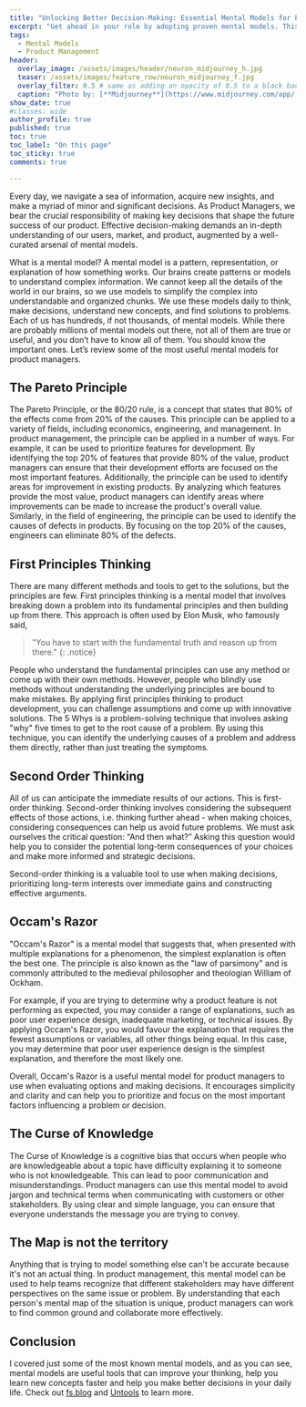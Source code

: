 ```yaml
---
title: "Unlocking Better Decision-Making: Essential Mental Models for PMs"
excerpt: "Get ahead in your role by adopting proven mental models. This guide unpacks the top mental frameworks that every Product Manager should know for making smarter decisions."
tags:
  - Mental Models
  - Product Management
header:
  overlay_image: /assets/images/header/neuron_midjourney_h.jpg
  teaser: /assets/images/feature_row/neuron_midjourney_f.jpg
  overlay_filter: 0.5 # same as adding an opacity of 0.5 to a black background
  caption: "Photo by: [**Midjourney**](https://www.midjourney.com/app/)"
show_date: true
#classes: wide
author_profile: true
published: true
toc: true
toc_label: "On this page"
toc_sticky: true
comments: true

---
```


Every day, we navigate a sea of information, acquire new insights, and make a myriad of minor and significant decisions. As Product Managers, we bear the crucial responsibility of making key decisions that shape the future success of our product. Effective decision-making demands an in-depth understanding of our users, market, and product, augmented by a well-curated arsenal of mental models.

What is a mental model? A mental model is a pattern, representation, or explanation of how something works. Our brains create patterns or models to understand complex information. We cannot keep all the details of the world in our brains, so we use models to simplify the complex into understandable and organized chunks. We use these models daily to think, make decisions, understand new concepts, and find solutions to problems. Each of us has hundreds, if not thousands, of mental models. While there are probably millions of mental models out there, not all of them are true or useful, and you don’t have to know all of them. You should know the important ones. Let’s review some of the most useful mental models for product managers.

## The Pareto Principle

The Pareto Principle, or the 80/20 rule, is a concept that states that 80% of the effects come from 20% of the causes. This principle can be applied to a variety of fields, including economics, engineering, and management. In product management, the principle can be applied in a number of ways. For example, it can be used to prioritize features for development. By identifying the top 20% of features that provide 80% of the value, product managers can ensure that their development efforts are focused on the most important features. Additionally, the principle can be used to identify areas for improvement in existing products. By analyzing which features provide the most value, product managers can identify areas where improvements can be made to increase the product's overall value. Similarly, in the field of engineering, the principle can be used to identify the causes of defects in products. By focusing on the top 20% of the causes, engineers can eliminate 80% of the defects.

## First Principles Thinking

There are many different methods and tools to get to the solutions, but the principles are few. First principles thinking is a mental model that involves breaking down a problem into its fundamental principles and then building up from there. This approach is often used by Elon Musk, who famously said, 

> "You have to start with the fundamental truth and reason up from there."
{: .notice}

People who understand the fundamental principles can use any method or come up with their own methods. However, people who blindly use methods without understanding the underlying principles are bound to make mistakes. By applying first principles thinking to product development, you can challenge assumptions and come up with innovative solutions. The 5 Whys is a problem-solving technique that involves asking "why" five times to get to the root cause of a problem. By using this technique, you can identify the underlying causes of a problem and address them directly, rather than just treating the symptoms.

## Second Order Thinking

All of us can anticipate the immediate results of our actions. This is first-order thinking. Second-order thinking involves considering the subsequent effects of those actions, i.e. thinking further ahead - when making choices, considering consequences can help us avoid future problems. We must ask ourselves the critical question: “And then what?” Asking this question would help you to consider the potential long-term consequences of your choices and make more informed and strategic decisions.

Second-order thinking is a valuable tool to use when making decisions, prioritizing long-term interests over immediate gains and constructing effective arguments.

## Occam's Razor

"Occam's Razor" is a mental model that suggests that, when presented with multiple explanations for a phenomenon, the simplest explanation is often the best one. The principle is also known as the "law of parsimony" and is commonly attributed to the medieval philosopher and theologian William of Ockham. 

For example, if you are trying to determine why a product feature is not performing as expected, you may consider a range of explanations, such as poor user experience design, inadequate marketing, or technical issues. By applying Occam's Razor, you would favour the explanation that requires the fewest assumptions or variables, all other things being equal. In this case, you may determine that poor user experience design is the simplest explanation, and therefore the most likely one.

Overall, Occam's Razor is a useful mental model for product managers to use when evaluating options and making decisions. It encourages simplicity and clarity and can help you to prioritize and focus on the most important factors influencing a problem or decision.

## The Curse of Knowledge

The Curse of Knowledge is a cognitive bias that occurs when people who are knowledgeable about a topic have difficulty explaining it to someone who is not knowledgeable. This can lead to poor communication and misunderstandings. Product managers can use this mental model to avoid jargon and technical terms when communicating with customers or other stakeholders. By using clear and simple language, you can ensure that everyone understands the message you are trying to convey. 

## The Map is not the territory

Anything that is trying to model something else can't be accurate because it's not an actual thing. In product management, this mental model can be used to help teams recognize that different stakeholders may have different perspectives on the same issue or problem. By understanding that each person's mental map of the situation is unique, product managers can work to find common ground and collaborate more effectively. 

## Conclusion

I covered just some of the most known mental models, and as you can see, mental models are useful tools that can improve your thinking, help you learn new concepts faster and help you make better decisions in your daily life. Check out [fs.blog](https://fs.blog/) and [Untools](https://untools.co/) to learn more. 